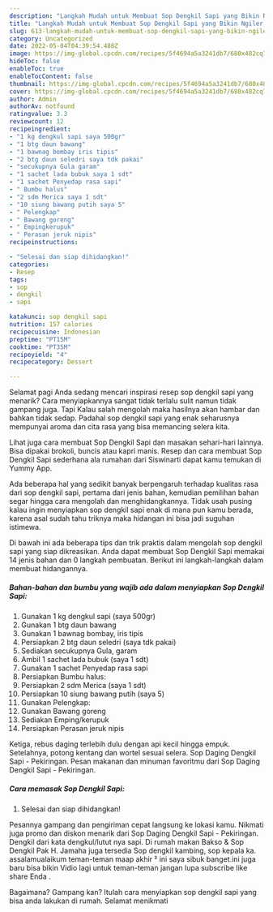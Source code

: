 ```yaml
---
description: "Langkah Mudah untuk Membuat Sop Dengkil Sapi yang Bikin Ngiler, Buat Buka Puasa Enak Banget"
title: "Langkah Mudah untuk Membuat Sop Dengkil Sapi yang Bikin Ngiler, Buat Buka Puasa Enak Banget"
slug: 613-langkah-mudah-untuk-membuat-sop-dengkil-sapi-yang-bikin-ngiler-buat-buka-puasa-enak-banget
category: Uncategorized
date: 2022-05-04T04:39:54.488Z
image: https://img-global.cpcdn.com/recipes/5f4694a5a3241db7/680x482cq70/sop-dengkil-sapi-foto-resep-utama.jpg
hideToc: false
enableToc: true
enableTocContent: false
thumbnail: https://img-global.cpcdn.com/recipes/5f4694a5a3241db7/680x482cq70/sop-dengkil-sapi-foto-resep-utama.jpg
cover: https://img-global.cpcdn.com/recipes/5f4694a5a3241db7/680x482cq70/sop-dengkil-sapi-foto-resep-utama.jpg
author: Admin
authorAv: notfound
ratingvalue: 3.3
reviewcount: 12
recipeingredient:
- "1 kg dengkul sapi saya 500gr"
- "1 btg daun bawang"
- "1 bawnag bombay iris tipis"
- "2 btg daun seledri saya tdk pakai"
- "secukupnya Gula garam"
- "1 sachet lada bubuk saya 1 sdt"
- "1 sachet Penyedap rasa sapi"
- " Bumbu halus"
- "2 sdm Merica saya 1 sdt"
- "10 siung bawang putih saya 5"
- " Pelengkap"
- " Bawang goreng"
- " Empingkerupuk"
- " Perasan jeruk nipis"
recipeinstructions:

- "Selesai dan siap dihidangkan!"
categories:
- Resep
tags:
- sop
- dengkil
- sapi

katakunci: sop dengkil sapi 
nutrition: 157 calories
recipecuisine: Indonesian
preptime: "PT15M"
cooktime: "PT35M"
recipeyield: "4"
recipecategory: Dessert

---
```



Selamat pagi Anda sedang mencari inspirasi resep sop dengkil sapi yang menarik? Cara menyiapkannya sangat tidak terlalu sulit namun tidak gampang juga. Tapi Kalau salah mengolah maka hasilnya akan hambar dan bahkan tidak sedap. Padahal sop dengkil sapi yang enak seharusnya mempunyai aroma dan cita rasa yang bisa memancing selera kita.


Lihat juga cara membuat Sop Dengkil Sapi dan masakan sehari-hari lainnya. Bisa dipakai brokoli, buncis atau kapri manis. Resep dan cara membuat Sop Dengkil Sapi sederhana ala rumahan dari Siswinarti dapat kamu temukan di Yummy App.

Ada beberapa hal yang sedikit banyak berpengaruh terhadap kualitas rasa dari sop dengkil sapi, pertama dari jenis bahan, kemudian pemilihan bahan segar hingga cara mengolah dan menghidangkannya. Tidak usah pusing kalau ingin menyiapkan sop dengkil sapi enak di mana pun kamu berada, karena asal sudah tahu triknya maka hidangan ini bisa jadi suguhan istimewa.


Di bawah ini ada beberapa tips dan trik praktis dalam mengolah sop dengkil sapi yang siap dikreasikan. Anda dapat membuat Sop Dengkil Sapi memakai 14 jenis bahan dan 0 langkah pembuatan. Berikut ini langkah-langkah dalam membuat hidangannya.

<!--inarticleads1-->

##### Bahan-bahan dan bumbu yang wajib ada dalam menyiapkan Sop Dengkil Sapi:

1. Gunakan 1 kg dengkul sapi (saya 500gr)
1. Gunakan 1 btg daun bawang
1. Gunakan 1 bawnag bombay, iris tipis
1. Persiapkan 2 btg daun seledri (saya tdk pakai)
1. Sediakan secukupnya Gula, garam
1. Ambil 1 sachet lada bubuk (saya 1 sdt)
1. Gunakan 1 sachet Penyedap rasa sapi
1. Persiapkan  Bumbu halus:
1. Persiapkan 2 sdm Merica (saya 1 sdt)
1. Persiapkan 10 siung bawang putih (saya 5)
1. Gunakan  Pelengkap:
1. Gunakan  Bawang goreng
1. Sediakan  Emping/kerupuk
1. Persiapkan  Perasan jeruk nipis


Ketiga, rebus daging terlebih dulu dengan api kecil hingga empuk. Setelahnya, potong kentang dan wortel sesuai selera. Sop Daging Dengkil Sapi - Pekiringan. Pesan makanan dan minuman favoritmu dari Sop Daging Dengkil Sapi - Pekiringan. 

<!--inarticleads2-->

##### Cara memasak Sop Dengkil Sapi:


1. Selesai dan siap dihidangkan!

Pesannya gampang dan pengiriman cepat langsung ke lokasi kamu. Nikmati juga promo dan diskon menarik dari Sop Daging Dengkil Sapi - Pekiringan. Dengkil dari kata dengkul/lutut nya sapi. Di rumah makan Bakso &amp; Sop Dengkil Pak H. Jamaha juga tersedia Sop dengkil kambing, sop kepala ka. assalamualaikum teman-teman maap akhir ² ini saya sibuk banget.ini juga baru bisa bikin Vidio lagi untuk teman-teman jangan lupa subscribe like share Enda . 

Bagaimana? Gampang kan? Itulah cara menyiapkan sop dengkil sapi yang bisa anda lakukan di rumah. Selamat menikmati
